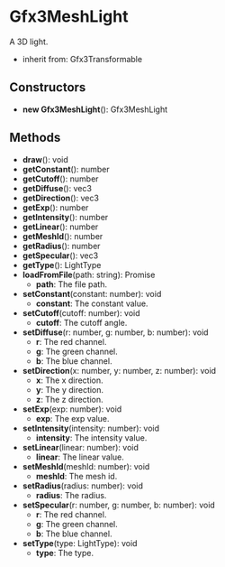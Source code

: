 # Gfx3MeshLight

A 3D light.
- inherit from: Gfx3Transformable
## Constructors
* **new Gfx3MeshLight**(): Gfx3MeshLight   
## Methods
* **draw**(): void   
* **getConstant**(): number   
* **getCutoff**(): number   
* **getDiffuse**(): vec3   
* **getDirection**(): vec3   
* **getExp**(): number   
* **getIntensity**(): number   
* **getLinear**(): number   
* **getMeshId**(): number   
* **getRadius**(): number   
* **getSpecular**(): vec3   
* **getType**(): LightType   
* **loadFromFile**(path: string): Promise   
  * **path**: The file path.
* **setConstant**(constant: number): void   
  * **constant**: The constant value.
* **setCutoff**(cutoff: number): void   
  * **cutoff**: The cutoff angle.
* **setDiffuse**(r: number, g: number, b: number): void   
  * **r**: The red channel.
  * **g**: The green channel.
  * **b**: The blue channel.
* **setDirection**(x: number, y: number, z: number): void   
  * **x**: The x direction.
  * **y**: The y direction.
  * **z**: The z direction.
* **setExp**(exp: number): void   
  * **exp**: The exp value.
* **setIntensity**(intensity: number): void   
  * **intensity**: The intensity value.
* **setLinear**(linear: number): void   
  * **linear**: The linear value.
* **setMeshId**(meshId: number): void   
  * **meshId**: The mesh id.
* **setRadius**(radius: number): void   
  * **radius**: The radius.
* **setSpecular**(r: number, g: number, b: number): void   
  * **r**: The red channel.
  * **g**: The green channel.
  * **b**: The blue channel.
* **setType**(type: LightType): void   
  * **type**: The type.
